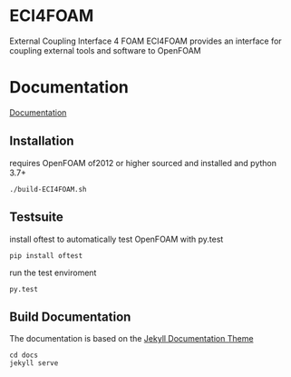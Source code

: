 # ECI4FOAM

External Coupling Interface 4 FOAM ECI4FOAM provides an interface for coupling external tools and software to OpenFOAM

# Documentation

[Documentation](https://DLR-RY.github.io/ECI4FOAM/)

## Installation

requires OpenFOAM of2012 or higher sourced and installed and python 3.7+

```
./build-ECI4FOAM.sh
```
## Testsuite

install oftest to automatically test OpenFOAM with py.test

```
pip install oftest
```

run the test enviroment
```
py.test
```

## Build Documentation

The documentation is based on the [Jekyll Documentation Theme](https://idratherbewriting.com/documentation-theme-jekyll/)

```
cd docs
jekyll serve
```